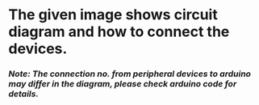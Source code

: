 # The given image shows circuit diagram and how to connect the devices.

<p><h3><i>Note: The connection no. from peripheral devices to arduino may differ in the diagram, please check arduino code for details.</i></h3></p>